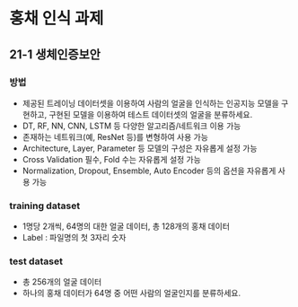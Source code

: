 # 홍채 인식 과제

## 21-1 생체인증보안

### 방법

- 제공된 트레이닝 데이터셋을 이용하여 사람의 얼굴을 인식하는 인공지능 모델을 구현하고, 구현된 모델을 이용하여 테스트 데이터셋의 얼굴을 분류하세요.
- DT, RF, NN, CNN, LSTM 등 다양한 알고리즘/네트워크 이용 가능
- 존재하는 네트워크(예, ResNet 등)를 변형하여 사용 가능
- Architecture, Layer, Parameter 등 모델의 구성은 자유롭게 설정 가능
- Cross Validation 필수, Fold 수는 자유롭게 설정 가능
- Normalization, Dropout, Ensemble, Auto Encoder 등의 옵션을 자유롭게 사용 가능

### training dataset

- 1명당 2개씩, 64명의 대한 얼굴 데이터, 총 128개의 홍채 데이터
- Label : 파일명의 첫 3자리 숫자

### test dataset

- 총 256개의 얼굴 데이터
- 하나의 홍채 데이터가 64명 중 어떤 사람의 얼굴인지를 분류하세요.
